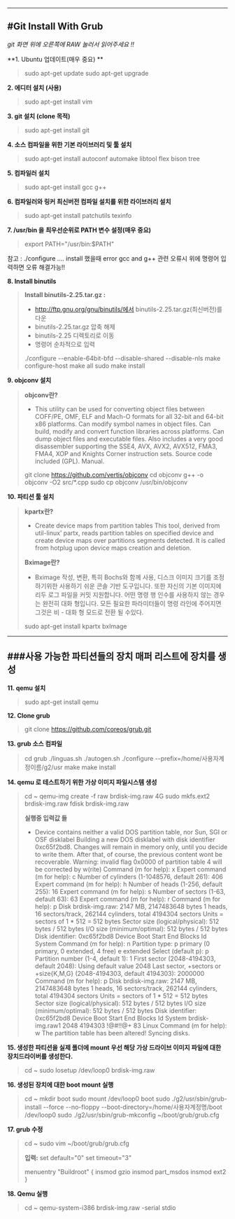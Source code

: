 ﻿--------------------------------------------------
#Git Install With Grub 	
--------------------------------------------------
*git 화면 위에 오른쪽에 RAW 눌러서 읽어주세요 !!*

**1. Ubuntu 업데이트(매우 중요) **
>  sudo apt-get update
>  sudo apt-get upgrade

**2. 에디터 설치 (사용)**
> sudo apt-get install vim

**3. git 설치 (clone 목적)**
>sudo apt-get install git
	
**4. 소스 컴파일을 위한 기본 라이브러리 및 툴 설치**
>sudo apt-get install autoconf automake libtool flex bison tree

**5. 컴파일러 설치**
>sudo apt-get install gcc g++

**6. 컴파일러와 링커 최신버전 컴파일 설치를 위한 라이브러리 설치**
>	sudo apt-get install patchutils texinfo

**7. /usr/bin 을 최우선순위로 PATH 변수 설정(매우 중요)**
> export PATH="/usr/bin:$PATH"
>
참고 : ./configure .... install 했을때 error gcc and g++ 관련 오류시 위에 명령어 입력하면 오류 해결가능!!

**8. Install binutils**
> **Install binutils-2.25.tar.gz :**
>- http://ftp.gnu.org/gnu/binutils/에서 binutils-2.25.tar.gz(최신버전)를 다운 
>- binutils-2.25.tar.gz 압축 해제 
>- binutils-2.25 디렉토리로 이동 
>- 명령어 순차적으로 입력
>
> ./configure --enable-64bit-bfd --disable-shared --disable-nls
> make configure-host
> make all
> sudo make install

**9. objconv 설치**
> **objconv란?**
>- This utility can be used for converting object files between COFF/PE, OMF, ELF and Mach-O formats for all 32-bit and 64-bit x86 platforms. Can modify symbol names in object files. Can build, modify and convert function libraries across platforms. Can dump object files and executable files. Also includes a very good disassembler supporting the SSE4, AVX, AVX2, AVX512, FMA3, FMA4, XOP and Knights Corner instruction sets. Source code included (GPL). Manual.
>
> git clone https://github.com/vertis/objconv
> cd objconv
> g++ -o objconv -O2 src/*.cpp
> sudo cp objconv /usr/bin/objconv

**10. 파티션 툴 설치**
> **kpartx란?**
>- Create device maps from partition tables
This tool, derived from util-linux’ partx, reads partition tables on specified device and create device maps over partitions segments detected. It is called from hotplug upon device maps creation and deletion.
>
> **Bximage란?**
>- Bximage 작성, 변환, 특히 Bochs와 함께 사용, 디스크 이미지 크기를 조정하기위한 사용하기 쉬운 콘솔 기반 도구입니다. 또한 자신의 기본 이미지에 리두 로그 파일을 커밋 지원합니다. 어떤 명령 행 인수를 사용하지 않는 경우는 완전히 대화 형입니다. 모든 필요한 파라미터들이 명령 라인에 주어지면 그것은 비 - 대화 형 모드로 전환 될 수있다.
>
> sudo apt-get install kpartx bxImage

--------------------------------------------------
###사용 가능한 파티션들의 장치 매퍼 리스트에 장치를 생성
--------------------------------------------------

**11. qemu 설치**
> sudo apt-get install qemu

**12. Clone grub**
>	git clone https://github.com/coreos/grub.git

**13. grub 소스 컴파일**
> cd grub
> ./linguas.sh
> ./autogen.sh
> ./configure --prefix=/home/사용자계정이름/g2/usr
> make
> make install

**14. qemu 로 테스트하기 위한 가상 이미지 파일시스템 생성**
> cd ~
> qemu-img create -f raw brdisk-img.raw 4G
> sudo mkfs.ext2 brdisk-img.raw
> fdisk brdisk-img.raw
> 
> **실행중 입력값 들**
>- Device contains neither a valid DOS partition table, nor Sun, SGI or OSF disklabel
> Building a new DOS disklabel with disk identifier 0xc65f2bd8.
> Changes will remain in memory only, until you decide to write them.
> After that, of course, the previous content wont be recoverable.
> Warning: invalid flag 0x0000 of partition table 4 will be corrected by w(rite)
> Command (m for help): x
> Expert command (m for help): c
> Number of cylinders (1-1048576, default 261): 406
> Expert command (m for help): h
> Number of heads (1-256, default 255): 16
> Expert command (m for help): s
> Number of sectors (1-63, default 63): 63
> Expert command (m for help): r
> Command (m for help): p
> Disk brdisk-img.raw: 2147 MB, 2147483648 bytes
> 1 heads, 16 sectors/track, 262144 cylinders, total 4194304 sectors
> Units = sectors of 1 * 512 = 512 bytes
> Sector size (logical/physical): 512 bytes / 512 bytes
> I/O size (minimum/optimal): 512 bytes / 512 bytes
> Disk identifier: 0xc65f2bd8
> Device Boot      Start         End      Blocks   Id  System
> Command (m for help): n
> Partition type:
>    p   primary (0 primary, 0 extended, 4 free)
>    e   extended
> Select (default p): p
> Partition number (1-4, default 1): 1
> First sector (2048-4194303, default 2048): 
> Using default value 2048
> Last sector, +sectors or +size{K,M,G} (2048-4194303, default 4194303): 2000000            
> Command (m for help): p
> Disk brdisk-img.raw: 2147 MB, 2147483648 bytes
> 1 heads, 16 sectors/track, 262144 cylinders, total 4194304 sectors
> Units = sectors of 1 * 512 = 512 bytes
> Sector size (logical/physical): 512 bytes / 512 bytes
> I/O size (minimum/optimal): 512 bytes / 512 bytes
> Disk identifier: 0xc65f2bd8
> Device Boot      Start         End      Blocks   Id  System
> brdisk-img.raw1            2048     4194303      !@#!!@+  83  Linux
> Command (m for help): w
> The partition table has been altered!
> Syncing disks.

**15. 생성한 파티션을 실제 폴더에 mount 우선 해당 가상 드라이브 이미지 파일에 대한 장치드라이버를 생성한다.**
> cd ~
> sudo losetup /dev/loop0 brdisk-img.raw

**16. 생성된 장치에 대한 boot mount 실행**
> cd ~
> mkdir boot
> sudo mount /dev/loop0 boot
> sudo ./g2/usr/sbin/grub-install --force --no-floppy --boot-directory=/home/사용자계정명/boot /dev/loop0
> sudo ./g2/usr/sbin/grub-mkconfig ~/boot/grub/grub.cfg

**17. grub 수정**
> cd ~
> sudo vim ~/boot/grub/grub.cfg
>
> **입력:**
> set default="0"
> set timeout="3"
> 
> menuentry "Buildroot" {
>     insmod gzio
>     insmod part_msdos
>     insmod ext2
> }

**18. Qemu 실행**
> cd ~
> qemu-system-i386 brdisk-img.raw -serial stdio
